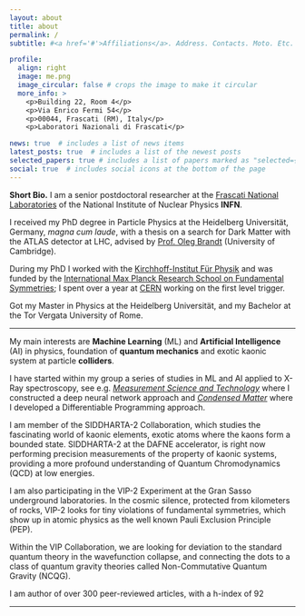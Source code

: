 ```yaml
---
layout: about
title: about
permalink: /
subtitle: #<a href='#'>Affiliations</a>. Address. Contacts. Moto. Etc.

profile:
  align: right
  image: me.png
  image_circular: false # crops the image to make it circular
  more_info: >
    <p>Building 22, Room 4</p>
    <p>Via Enrico Fermi 54</p>
    <p>00044, Frascati (RM), Italy</p>
    <p>Laboratori Nazionali di Frascati</p>

news: true  # includes a list of news items
latest_posts: true  # includes a list of the newest posts
selected_papers: true # includes a list of papers marked as "selected={true}"
social: true  # includes social icons at the bottom of the page
---
```

**Short Bio.** I am a senior postdoctoral researcher at the [Frascati National Laboratories](https://w3.lnf.infn.it/) of the National Institute of Nuclear Physics **INFN**.

I received my PhD degree in Particle Physics at the Heidelberg Universität, Germany, *magna cum laude*, with a thesis on a search for Dark Matter with the ATLAS detector at LHC, advised by [Prof. Oleg Brandt](https://www.phy.cam.ac.uk/directory/dr-oleg-brandt) (University of Cambridge).

During my PhD I worked with the [Kirchhoff-Institut Für Physik](https://www.kip.uni-heidelberg.de/atlas/) and was funded by the [International Max Planck Research School on Fundamental Symmetries](https://www.mpi-hd.mpg.de/imprs-ptfs/); I spent over a year at [CERN](https://home.cern/) working on the first level trigger.

Got my Master in Physics at the Heidelberg Universität, and my Bachelor at the Tor Vergata University of Rome.

---

My main interests are **Machine Learning** (ML) and **Artificial Intelligence** (AI) in physics, foundation of **quantum mechanics** and exotic kaonic system at particle **colliders**.

I have started within my group a series of studies in ML and AI applied to X-Ray spectroscopy, see e.g. *[Measurement Science and Technology](https://iopscience.iop.org/article/10.1088/1361-6501/ad080a/meta)* where I constructed a deep neural network approach and *[Condensed Matter](https://www.mdpi.com/2410-3896/9/2/26)* where I developed a Differentiable Programming approach.

I am member of the SIDDHARTA-2 Collaboration, which studies the fascinating world of kaonic elements, exotic atoms where the kaons form a bounded state.
SIDDHARTA-2 at the DAFNE accelerator, is right now performing precision measurements of the property of kaonic systems, providing a more profound understanding of Quantum Chromodynamics (QCD) at low energies.

I am also participating in the VIP-2 Experiment at the Gran Sasso underground laboratories. In the cosmic silence, protected from kilometers of rocks, VIP-2 looks for tiny violations of fundamental symmetries, which show up in atomic physics as the well known Pauli Exclusion Principle (PEP).

Within the VIP Collaboration, we are looking for deviation to the standard quantum theory in the wavefunction collapse, and connecting the dots to a class of quantum gravity theories called Non-Commutative Quantum Gravity (NCQG).

I am author of over 300 peer-reviewed articles, with a h-index of 92

---
